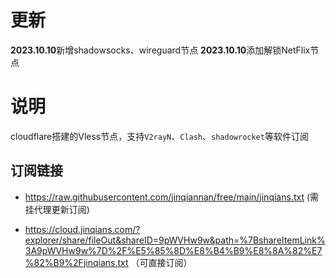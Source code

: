 
# 更新
**2023.10.10**新增shadowsocks、wireguard节点
**2023.10.10**添加解锁NetFlix节点

# 说明
cloudflare搭建的Vless节点，支持`V2rayN`、`Clash`、`shadowrocket`等软件订阅

## 订阅链接
+ https://raw.githubusercontent.com/jinqiannan/free/main/jinqians.txt
(需挂代理更新订阅)

+ https://cloud.jinqians.com/?explorer/share/fileOut&shareID=9pWVHw9w&path=%7BshareItemLink%3A9pWVHw9w%7D%2F%E5%85%8D%E8%B4%B9%E8%8A%82%E7%82%B9%2Fjinqians.txt
（可直接订阅）

